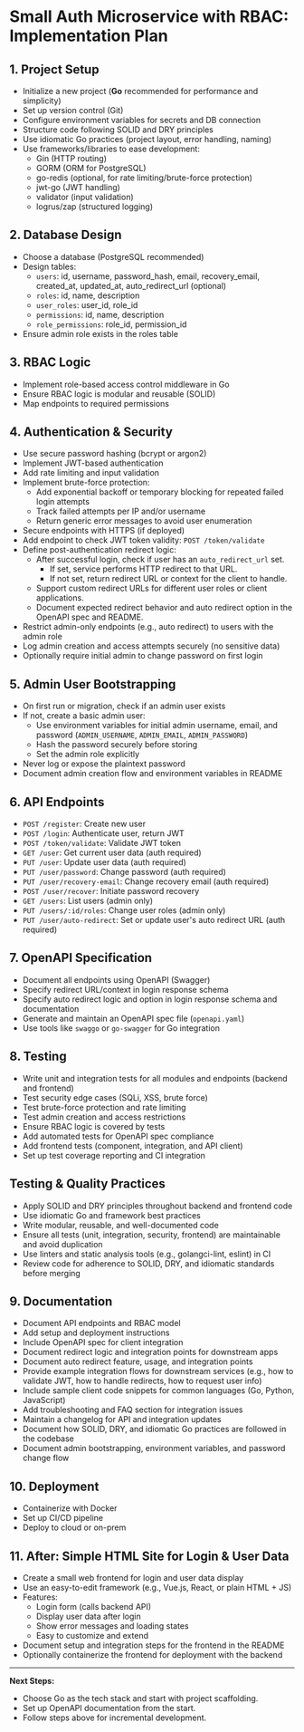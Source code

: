 # Small Auth Microservice with RBAC: Implementation Plan

## 1. Project Setup
- Initialize a new project (**Go** recommended for performance and simplicity)
- Set up version control (Git)
- Configure environment variables for secrets and DB connection
- Structure code following SOLID and DRY principles
- Use idiomatic Go practices (project layout, error handling, naming)
- Use frameworks/libraries to ease development:
  - Gin (HTTP routing)
  - GORM (ORM for PostgreSQL)
  - go-redis (optional, for rate limiting/brute-force protection)
  - jwt-go (JWT handling)
  - validator (input validation)
  - logrus/zap (structured logging)

## 2. Database Design
- Choose a database (PostgreSQL recommended)
- Design tables:
  - `users`: id, username, password_hash, email, recovery_email, created_at, updated_at, auto_redirect_url (optional)
  - `roles`: id, name, description
  - `user_roles`: user_id, role_id
  - `permissions`: id, name, description
  - `role_permissions`: role_id, permission_id
- Ensure admin role exists in the roles table

## 3. RBAC Logic
- Implement role-based access control middleware in Go
- Ensure RBAC logic is modular and reusable (SOLID)
- Map endpoints to required permissions

## 4. Authentication & Security
- Use secure password hashing (bcrypt or argon2)
- Implement JWT-based authentication
- Add rate limiting and input validation
- Implement brute-force protection:
  - Add exponential backoff or temporary blocking for repeated failed login attempts
  - Track failed attempts per IP and/or username
  - Return generic error messages to avoid user enumeration
- Secure endpoints with HTTPS (if deployed)
- Add endpoint to check JWT token validity: `POST /token/validate`
- Define post-authentication redirect logic:
  - After successful login, check if user has an `auto_redirect_url` set.
    - If set, service performs HTTP redirect to that URL.
    - If not set, return redirect URL or context for the client to handle.
  - Support custom redirect URLs for different user roles or client applications.
  - Document expected redirect behavior and auto redirect option in the OpenAPI spec and README.
- Restrict admin-only endpoints (e.g., auto redirect) to users with the admin role
- Log admin creation and access attempts securely (no sensitive data)
- Optionally require initial admin to change password on first login

## 5. Admin User Bootstrapping
- On first run or migration, check if an admin user exists
- If not, create a basic admin user:
  - Use environment variables for initial admin username, email, and password (`ADMIN_USERNAME`, `ADMIN_EMAIL`, `ADMIN_PASSWORD`)
  - Hash the password securely before storing
  - Set the admin role explicitly
- Never log or expose the plaintext password
- Document admin creation flow and environment variables in README

## 6. API Endpoints
- `POST /register`: Create new user
- `POST /login`: Authenticate user, return JWT
- `POST /token/validate`: Validate JWT token
- `GET /user`: Get current user data (auth required)
- `PUT /user`: Update user data (auth required)
- `PUT /user/password`: Change password (auth required)
- `PUT /user/recovery-email`: Change recovery email (auth required)
- `POST /user/recover`: Initiate password recovery
- `GET /users`: List users (admin only)
- `PUT /users/:id/roles`: Change user roles (admin only)
- `PUT /user/auto-redirect`: Set or update user's auto redirect URL (auth required)

## 7. OpenAPI Specification
- Document all endpoints using OpenAPI (Swagger)
- Specify redirect URL/context in login response schema
- Specify auto redirect logic and option in login response schema and documentation
- Generate and maintain an OpenAPI spec file (`openapi.yaml`)
- Use tools like `swaggo` or `go-swagger` for Go integration

## 8. Testing
- Write unit and integration tests for all modules and endpoints (backend and frontend)
- Test security edge cases (SQLi, XSS, brute force)
- Test brute-force protection and rate limiting
- Test admin creation and access restrictions
- Ensure RBAC logic is covered by tests
- Add automated tests for OpenAPI spec compliance
- Add frontend tests (component, integration, and API client)
- Set up test coverage reporting and CI integration

## Testing & Quality Practices
- Apply SOLID and DRY principles throughout backend and frontend code
- Use idiomatic Go and framework best practices
- Write modular, reusable, and well-documented code
- Ensure all tests (unit, integration, security, frontend) are maintainable and avoid duplication
- Use linters and static analysis tools (e.g., golangci-lint, eslint) in CI
- Review code for adherence to SOLID, DRY, and idiomatic standards before merging

## 9. Documentation
- Document API endpoints and RBAC model
- Add setup and deployment instructions
- Include OpenAPI spec for client integration
- Document redirect logic and integration points for downstream apps
- Document auto redirect feature, usage, and integration points
- Provide example integration flows for downstream services (e.g., how to validate JWT, how to handle redirects, how to request user info)
- Include sample client code snippets for common languages (Go, Python, JavaScript)
- Add troubleshooting and FAQ section for integration issues
- Maintain a changelog for API and integration updates
- Document how SOLID, DRY, and idiomatic Go practices are followed in the codebase
- Document admin bootstrapping, environment variables, and password change flow

## 10. Deployment
- Containerize with Docker
- Set up CI/CD pipeline
- Deploy to cloud or on-prem

## 11. After: Simple HTML Site for Login & User Data
- Create a small web frontend for login and user data display
- Use an easy-to-edit framework (e.g., Vue.js, React, or plain HTML + JS)
- Features:
  - Login form (calls backend API)
  - Display user data after login
  - Show error messages and loading states
  - Easy to customize and extend
- Document setup and integration steps for the frontend in the README
- Optionally containerize the frontend for deployment with the backend

---

**Next Steps:**
- Choose Go as the tech stack and start with project scaffolding.
- Set up OpenAPI documentation from the start.
- Follow steps above for incremental development.

